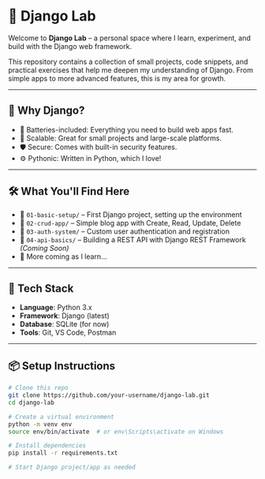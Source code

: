 # 🧪 Django Lab

Welcome to **Django Lab** – a personal space where I learn, experiment, and build with the Django web framework.

This repository contains a collection of small projects, code snippets, and practical exercises that help me deepen my understanding of Django. From simple apps to more advanced features, this is my area for growth.

---

## 🚀 Why Django?

- 🔗 Batteries-included: Everything you need to build web apps fast.
- 🧩 Scalable: Great for small projects and large-scale platforms.
- 🛡️ Secure: Comes with built-in security features.
- ⚙️ Pythonic: Written in Python, which I love!

---

## 🛠️ What You'll Find Here

- 📁 `01-basic-setup/` – First Django project, setting up the environment
- 📁 `02-crud-app/` – Simple blog app with Create, Read, Update, Delete
- 📁 `03-auth-system/` – Custom user authentication and registration
- 📁 `04-api-basics/` – Building a REST API with Django REST Framework *(Coming Soon)*
- 📁 More coming as I learn...

---

## 🧰 Tech Stack

- **Language**: Python 3.x
- **Framework**: Django (latest)
- **Database**: SQLite (for now)
- **Tools**: Git, VS Code, Postman

---

## 📦 Setup Instructions

```bash
# Clone this repo
git clone https://github.com/your-username/django-lab.git
cd django-lab

# Create a virtual environment
python -m venv env
source env/bin/activate  # or env\Scripts\activate on Windows

# Install dependencies
pip install -r requirements.txt

# Start Django project/app as needed


